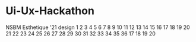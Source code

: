 # Ui-Ux-Hackathon
NSBM Esthetique '21 design 
1
2
3
4
5
6
7
8
9
10
11
12
13
14
15
16
17
18
19
20
21
22
23
24
25
26
27
28
29
30
31
32
33
34
35
36
17
18
19
20
